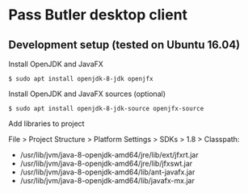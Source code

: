 # Pass Butler desktop client

## Development setup (tested on Ubuntu 16.04)

Install OpenJDK and JavaFX

    $ sudo apt install openjdk-8-jdk openjfx

Install OpenJDK and JavaFX sources (optional)

    $ sudo apt install openjdk-8-jdk-source openjfx-source

Add libraries to project

File > Project Structure > Platform Settings > SDKs > 1.8 > Classpath:

- /usr/lib/jvm/java-8-openjdk-amd64/jre/lib/ext/jfxrt.jar
- /usr/lib/jvm/java-8-openjdk-amd64/jre/lib/jfxswt.jar
- /usr/lib/jvm/java-8-openjdk-amd64/lib/ant-javafx.jar
- /usr/lib/jvm/java-8-openjdk-amd64/lib/javafx-mx.jar
